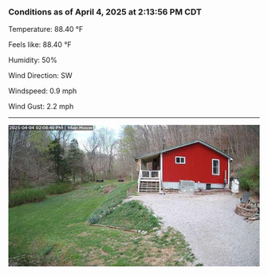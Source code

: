 ### Conditions as of April 4, 2025 at 2:13:56 PM CDT 

Temperature: 88.40 &deg;F

Feels like: 88.40 &deg;F

Humidity: 50%

Wind Direction: SW

Windspeed: 0.9 mph

Wind Gust: 2.2 mph

---

<img src="./images/latest.jpeg"/>

